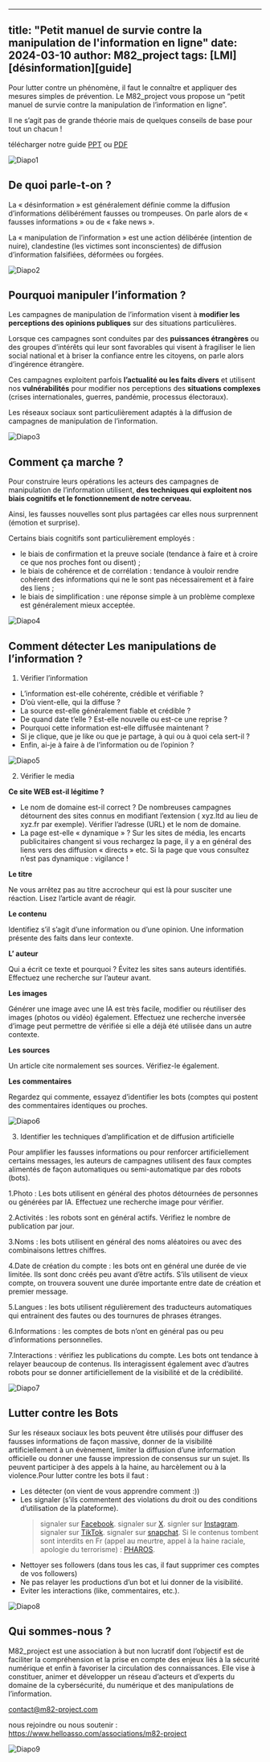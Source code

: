 ----
title: "Petit manuel de survie contre la manipulation de l'information en ligne"
date: 2024-03-10
author: M82_project
tags: [LMI][désinformation][guide]
----

Pour lutter contre un phénomène, il faut le connaître et appliquer des mesures simples de prévention. Le M82_project vous propose un “petit manuel de survie contre la manipulation de l’information en ligne”.

Il ne s’agit pas de grande théorie mais de quelques conseils de base pour tout un chacun !

télécharger notre guide [PPT](https://github.com/sebdraven/M82-SiteWeb/blob/master/static/images/Petit_manuel_de_survie_V2.pptx) ou [PDF](https://github.com/sebdraven/M82-SiteWeb/blob/master/static/images/Petit_manuel_de_survie_V2.pdf)

![Diapo1](/images/Diapositive1.jpeg)

## De quoi parle-t-on ?

La « désinformation » est généralement définie comme la diffusion d’informations délibérément fausses ou trompeuses. On parle alors de « fausses informations » ou de « fake news ».

La « manipulation de l’information » est une action délibérée (intention de nuire), clandestine (les victimes sont inconscientes) de diffusion d’information falsifiées, déformées ou forgées.

![Diapo2](/images/Diapositive2.jpeg)

## Pourquoi manipuler l’information ?

Les campagnes de manipulation de l’information visent à **modifier les perceptions des opinions publiques** sur des situations particulières.

Lorsque ces campagnes sont conduites par des **puissances étrangères** ou des groupes d’intérêts qui leur sont favorables qui visent à fragiliser le lien social national et à briser la confiance entre les citoyens, on parle alors d’ingérence étrangère.

Ces campagnes exploitent parfois **l’actualité ou les faits divers** et utilisent nos **vulnérabilités** pour modifier nos perceptions des **situations complexes** (crises internationales, guerres, pandémie, processus électoraux).

Les réseaux sociaux sont particulièrement adaptés à la diffusion de campagnes de manipulation de l’information.

![Diapo3](/images/Diapositive3.jpeg)

## Comment ça marche ?

Pour construire leurs opérations les acteurs des campagnes de manipulation de l’information utilisent, **des techniques qui exploitent nos biais cognitifs et le fonctionnement de notre cerveau.**

Ainsi, les fausses nouvelles sont plus partagées car elles nous surprennent (émotion et surprise).

Certains biais cognitifs sont particulièrement employés :

- le biais de confirmation et la preuve sociale (tendance à faire et à croire ce que nos proches font ou disent) ;
- le biais de cohérence et de corrélation : tendance à vouloir rendre cohérent des informations qui ne le sont pas nécessairement et à faire des liens ;
- le biais de simplification : une réponse simple à un problème complexe est généralement mieux acceptée.

![Diapo4](/images/Diapositive4.jpeg)

## Comment détecter Les manipulations de l’information ?

1. Vérifier l’information

- L’information est-elle cohérente, crédible et vérifiable ?
- D’où vient-elle, qui la diffuse ?
- La source est-elle généralement fiable et crédible ?
- De quand date t’elle ? Est-elle nouvelle ou est-ce une reprise ?
- Pourquoi cette information est-elle diffusée maintenant ?
- Si je clique, que je like ou que je partage, à qui ou à quoi cela sert-il ?
- Enfin, ai-je à faire à de l’information ou de l’opinion ?

![Diapo5](/images/Diapositive5.jpeg)

2. Vérifier le media

**Ce site WEB est-il légitime ?**

- Le nom de domaine est-il correct ? De nombreuses campagnes détournent des sites connus en modifiant l’extension ( xyz.ltd au lieu de xyz.fr par exemple). Vérifier l’adresse (URL) et le nom de domaine.
- La page est-elle « dynamique » ? Sur les sites de média, les encarts publicitaires changent si vous rechargez la page, il y a en général des liens vers des diffusion « directs » etc. Si la page que vous consultez n’est pas dynamique : vigilance !

**Le titre**

Ne vous arrêtez pas au titre accrocheur qui est là pour susciter une réaction. Lisez l’article avant de réagir.

**Le contenu**

Identifiez s’il s’agit d’une information ou d’une opinion. Une information présente des faits dans leur contexte.

**L’ auteur**

Qui a écrit ce texte et pourquoi ? Évitez les sites sans auteurs identifiés. Effectuez une recherche sur l’auteur avant.

**Les images**

Générer une image avec une IA est très facile, modifier ou réutiliser des images (photos ou vidéo) également. Effectuez une recherche inversée d’image peut permettre de vérifiée si elle a déjà été utilisée dans un autre contexte.

**Les sources**

Un article cite normalement ses sources. Vérifiez-le également.

**Les commentaires**

Regardez qui commente, essayez d’identifier les bots (comptes qui postent des commentaires identiques ou proches.

![Diapo6](/images/Diapositive6.jpeg)

3. Identifier les techniques d’amplification et de diffusion artificielle

Pour amplifier les fausses informations ou pour renforcer artificiellement certains messages, les auteurs de campagnes utilisent des faux comptes alimentés de façon automatiques ou semi-automatique par des robots (bots).

1.Photo : Les bots utilisent en général des photos détournées de personnes ou générées par IA. Effectuez une recherche image pour vérifier.

2.Activités : les robots sont en général actifs. Vérifiez le nombre de publication par jour.

3.Noms : les bots utilisent en général des noms aléatoires ou avec des combinaisons lettres chiffres.

4.Date de création du compte : les bots ont en général une durée de vie limitée. Ils sont donc créés peu avant d’être actifs. S’ils utilisent de vieux compte, on trouvera souvent une durée importante entre date de création et premier message.

5.Langues : les bots utilisent régulièrement des traducteurs automatiques qui entrainent des fautes ou des tournures de phrases étranges.

6.Informations : les comptes de bots n’ont en général pas ou peu d’informations personnelles.

7.Interactions : vérifiez les publications du compte. Les bots ont tendance à relayer beaucoup de contenus. Ils interagissent également avec d’autres robots pour se donner artificiellement de la visibilité et de la crédibilité.

![Diapo7](/images/Diapositive7.jpeg)

## Lutter contre les Bots

Sur les réseaux sociaux les bots peuvent être utilisés pour diffuser des fausses informations de façon massive, donner de la visibilité artificiellement à un évènement, limiter la diffusion d’une information officielle ou donner une fausse impression de consensus sur un sujet. Ils peuvent participer à des appels à la haine, au harcèlement ou à la violence.Pour lutter contre les bots il faut :

- Les détecter (on vient de vous apprendre comment :))
- Les signaler (s’ils commentent des violations du droit ou des conditions d’utilisation de la plateforme).
  > signaler sur [Facebook](https://fr-fr.facebook.com/help/212722115425932/).
  > signaler sur [X](https://help.twitter.com/fr/rules-and-policies/twitter-report-violation1).
  > signler sur [Instagram](https://fr-fr.facebook.com/help/instagram/192435014247952/).
  > signaler sur [TikTok](https://support.tiktok.com/fr/safety-hc/account-and-user-safety/content-violations-and-bans).
  > signaler sur [snapchat](https://help.snapchat.com/hc/fr-fr/articles/7012399221652-Comment-signaler-un-abus-ou-un-contenu-ill%C3%A9gal-sur-Snapchat).
  > Si le contenus tombent sont interdits en Fr (appel au meurtre, appel à la haine raciale, apologie du terrorisme) : [PHAROS](https://www.internet-signalement.gouv.fr/PharosS1/).
- Nettoyer ses followers (dans tous les cas, il faut supprimer ces comptes de vos followers)
- Ne pas relayer les productions d’un bot et lui donner de la visibilité.
- Eviter les interactions (like, commentaires, etc.).

![Diapo8](/images/Diapositive8.jpeg)


## Qui sommes-nous ?

M82_project est une association à but non lucratif dont l’objectif est de faciliter la compréhension et la prise en compte des enjeux liés à la sécurité numérique et enfin à favoriser la circulation des connaissances. Elle vise à constituer, animer et développer un réseau d’acteurs et d’experts du domaine de la cybersécurité, du numérique et des manipulations de l’information.

contact@m82-project.com

nous rejoindre ou nous soutenir : https://www.helloasso.com/associations/m82-project

![Diapo9](/images/Diapositive9.jpeg)
